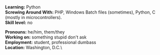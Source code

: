 **Learning:** Python\
**Screwing Around With:** PHP, Windows Batch files (sometimes), Python, C (mostly in microcontrollers).\
**Skill level:** no

**Pronouns:** he/him, them/they\
**Working on:** something stupid don't ask\
**Employment:** student, professional dumbass\
**Location:** Washington, D.C.\
